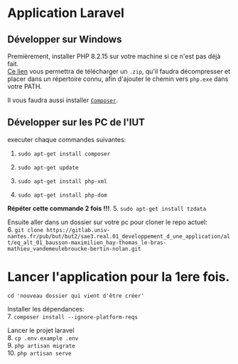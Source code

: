 # Application Laravel

## Développer sur Windows

Premièrement, installer PHP 8.2.15 sur votre machine si ce n'est pas déjà fait.  
[Ce lien](https://windows.php.net/download#php-8.2) vous permettra de télécharger un `.zip`, qu'il faudra décompresser et placer dans un répertoire connu, afin d'ajouter le chemin vers `php.exe` dans votre PATH.

Il vous faudra aussi installer [`Composer`](https://getcomposer.org/doc/00-intro.md#installation-windows).

## Développer sur les PC de l'IUT

executer chaque commandes suivantes:

1. `sudo apt-get install composer`

2. `sudo apt-get update`

3. `sudo apt-get install php-xml`
4. `sudo apt-get install php-dom`

**Répéter cette commande 2 fois !!!**. 5. `sudo apt-get install tzdata`

Ensuite aller dans un dossier sur votre pc pour cloner le repo actuel:  
6. `git clone https://gitlab.univ-nantes.fr/pub/but/but2/sae3.real.01_developpement_d_une_application/alt/eq_alt_01_bausson-maximilien_hay-thomas_le-bras-mathieu_vandemeulebroucke-bertin-nolan.git`

# Lancer l'application pour la 1ere fois.

`cd 'nouveau dossier qui vient d'être créer'`

Installer les dépendances:  
7. `composer install --ignore-platform-reqs`

Lancer le projet laravel  
8. `cp .env.example .env`  
9. `php artisan migrate`  
10. `php artisan serve`
